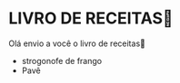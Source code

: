 # LIVRO DE RECEITAS:baby_chick:

Olá envio a você o livro de receitas:cake:

- strogonofe de frango
- Pavê


